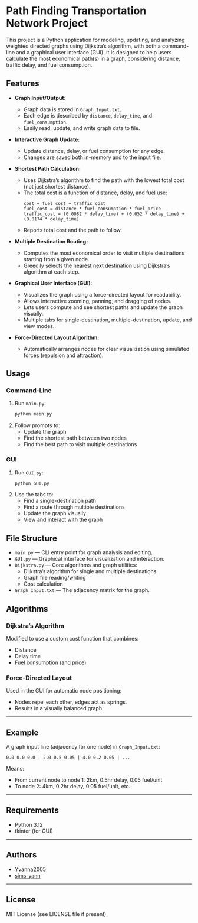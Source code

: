 # Path Finding Transportation Network Project

This project is a Python application for modeling, updating, and analyzing weighted directed graphs using Dijkstra’s algorithm, with both a command-line and a graphical user interface (GUI). It is designed to help users calculate the most economical path(s) in a graph, considering distance, traffic delay, and fuel consumption.

## Features

- **Graph Input/Output:**
  - Graph data is stored in `Graph_Input.txt`.
  - Each edge is described by `distance`, `delay_time`, and `fuel_consumption`.
  - Easily read, update, and write graph data to file.

- **Interactive Graph Update:**
  - Update distance, delay, or fuel consumption for any edge.
  - Changes are saved both in-memory and to the input file.

- **Shortest Path Calculation:**
  - Uses Dijkstra’s algorithm to find the path with the lowest total cost (not just shortest distance).
  - The total cost is a function of distance, delay, and fuel use:
    ```
    cost = fuel_cost + traffic_cost
    fuel_cost = distance * fuel_consumption * fuel_price
    traffic_cost = (0.0082 * delay_time) + (0.052 * delay_time) + (0.0174 * delay_time)
    ```
  - Reports total cost and the path to follow.

- **Multiple Destination Routing:**
  - Computes the most economical order to visit multiple destinations starting from a given node.
  - Greedily selects the nearest next destination using Dijkstra’s algorithm at each step.

- **Graphical User Interface (GUI):**
  - Visualizes the graph using a force-directed layout for readability.
  - Allows interactive zooming, panning, and dragging of nodes.
  - Lets users compute and see shortest paths and update the graph visually.
  - Multiple tabs for single-destination, multiple-destination, update, and view modes.

- **Force-Directed Layout Algorithm:**
  - Automatically arranges nodes for clear visualization using simulated forces (repulsion and attraction).

## Usage

### Command-Line

1. Run `main.py`:
    ```bash
    python main.py
    ```
2. Follow prompts to:
   - Update the graph
   - Find the shortest path between two nodes
   - Find the best path to visit multiple destinations

### GUI

1. Run `GUI.py`:
    ```bash
    python GUI.py
    ```
2. Use the tabs to:
   - Find a single-destination path
   - Find a route through multiple destinations
   - Update the graph visually
   - View and interact with the graph

## File Structure

- `main.py` — CLI entry point for graph analysis and editing.
- `GUI.py` — Graphical interface for visualization and interaction.
- `Dijkstra.py` — Core algorithms and graph utilities:
    - Dijkstra’s algorithm for single and multiple destinations
    - Graph file reading/writing
    - Cost calculation
- `Graph_Input.txt` — The adjacency matrix for the graph.

## Algorithms

### Dijkstra’s Algorithm

Modified to use a custom cost function that combines:
- Distance
- Delay time
- Fuel consumption (and price)

### Force-Directed Layout

Used in the GUI for automatic node positioning:
- Nodes repel each other, edges act as springs.
- Results in a visually balanced graph.

---

## Example

A graph input line (adjacency for one node) in `Graph_Input.txt`:
```
0.0 0.0 0.0 | 2.0 0.5 0.05 | 4.0 0.2 0.05 | ...
```
Means:
- From current node to node 1: 2km, 0.5hr delay, 0.05 fuel/unit
- To node 2: 4km, 0.2hr delay, 0.05 fuel/unit, etc.

---

## Requirements

- Python 3.12
- tkinter (for GUI)

---

## Authors

- [Yvanna2005](https://github.com/Yvanna2005)
- [sims-yann](https://github.com/sims-yann)

---

## License

MIT License (see LICENSE file if present)
